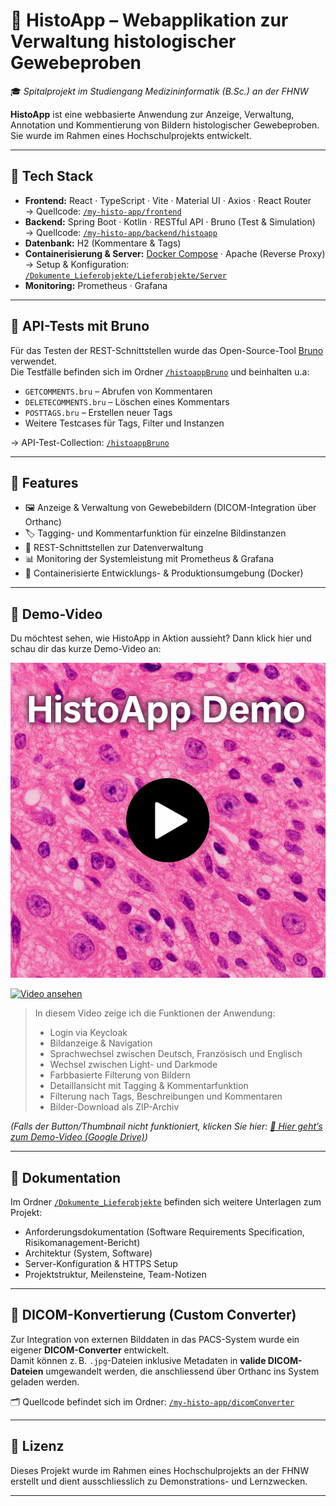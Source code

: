 # 🧬 HistoApp – Webapplikation zur Verwaltung histologischer Gewebeproben

🎓 *Spitalprojekt im Studiengang Medizininformatik (B.Sc.) an der FHNW*

**HistoApp** ist eine webbasierte Anwendung zur Anzeige, Verwaltung, Annotation und Kommentierung von Bildern histologischer Gewebeproben.  
Sie wurde im Rahmen eines Hochschulprojekts entwickelt.

---

## 🔧 Tech Stack

- **Frontend:** React · TypeScript · Vite · Material UI · Axios · React Router  
→ Quellcode: [`/my-histo-app/frontend`](./my-histo-app/frontend)
- **Backend:** Spring Boot · Kotlin · RESTful API · Bruno (Test & Simulation)  
→ Quellcode: [`/my-histo-app/backend/histoapp`](./my-histo-app/backend/histoapp)
- **Datenbank:** H2 (Kommentare & Tags)  
- **Containerisierung & Server:**  [Docker Compose](./Dokumente_Lieferobjekte/Lieferobjekte/Server/Docker-compose.yml) · Apache (Reverse Proxy)  
→ Setup & Konfiguration: [`/Dokumente_Lieferobjekte/Lieferobjekte/Server`](./Dokumente_Lieferobjekte/Lieferobjekte/Server)
- **Monitoring:** Prometheus · Grafana

---

## 🧪 API-Tests mit Bruno

Für das Testen der REST-Schnittstellen wurde das Open-Source-Tool [Bruno](https://www.usebruno.com/) verwendet.  
Die Testfälle befinden sich im Ordner [`/histoappBruno`](./histoappBruno) und beinhalten u.a:

- `GETCOMMENTS.bru` – Abrufen von Kommentaren
- `DELETECOMMENTS.bru` – Löschen eines Kommentars
- `POSTTAGS.bru` – Erstellen neuer Tags
- Weitere Testcases für Tags, Filter und Instanzen

→  API-Test-Collection: [`/histoappBruno`](./histoappBruno)


---

## 📌 Features

- 🖼️ Anzeige & Verwaltung von Gewebebildern (DICOM-Integration über Orthanc)  
- 🏷️ Tagging- und Kommentarfunktion für einzelne Bildinstanzen  
- 🔌 REST-Schnittstellen zur Datenverwaltung  
- 📊 Monitoring der Systemleistung mit Prometheus & Grafana  
- 🐳 Containerisierte Entwicklungs- & Produktionsumgebung (Docker)

---
## 🎥 Demo-Video
Du möchtest sehen, wie HistoApp in Aktion aussieht? 
Dann klick hier und schau dir das kurze Demo-Video an:

[![HistoApp Demo](images/thumbnail.png)](https://drive.google.com/file/d/1ck4kPS_QL9IJsGNLmrquxj2YifsK9PO0/view?usp=drive_link)

<p>
  <a href="https://drive.google.com/file/d/1ck4kPS_QL9IJsGNLmrquxj2YifsK9PO0/view?usp=drive_link" target="_blank">
    <img src="https://img.shields.io/badge/▶️%20Video-Demo-blue?style=for-the-badge" alt="Video ansehen">
  </a>
</p>

> In diesem Video zeige ich die Funktionen der Anwendung:
> - Login via Keycloak
> - Bildanzeige & Navigation
> - Sprachwechsel zwischen Deutsch, Französisch und Englisch
> - Wechsel zwischen Light- und Darkmode 
> - Farbbasierte Filterung von Bildern
> - Detaillansicht mit Tagging & Kommentarfunktion
> - Filterung nach Tags, Beschreibungen und Kommentaren
> - Bilder-Download als ZIP-Archiv

*(Falls der Button/Thumbnail nicht funktioniert, klicken Sie hier: [🎥 Hier geht’s zum Demo-Video (Google Drive)](https://drive.google.com/file/d/1ck4kPS_QL9IJsGNLmrquxj2YifsK9PO0/view?usp=drive_link))*

---

## 📄 Dokumentation

Im Ordner [`/Dokumente_Lieferobjekte`](./Dokumente_Lieferobjekte) befinden sich weitere Unterlagen zum Projekt:

- Anforderungsdokumentation (Software Requirements Specification, Risikomanagement-Bericht)
- Architektur (System, Software)
- Server-Konfiguration & HTTPS Setup
- Projektstruktur, Meilensteine, Team-Notizen

---

## 🔄 DICOM-Konvertierung (Custom Converter)

Zur Integration von externen Bilddaten in das PACS-System wurde ein eigener **DICOM-Converter** entwickelt.  
Damit können z. B. `.jpg`-Dateien inklusive Metadaten in **valide DICOM-Dateien** umgewandelt werden, die anschliessend über Orthanc ins System geladen werden.


🗂️ Quellcode befindet sich im Ordner: [`/my-histo-app/dicomConverter`](./my-histo-app/backend/dicomConverter)


---
## 📄 Lizenz

Dieses Projekt wurde im Rahmen eines Hochschulprojekts an der FHNW erstellt und dient ausschliesslich zu Demonstrations- und Lernzwecken.

---